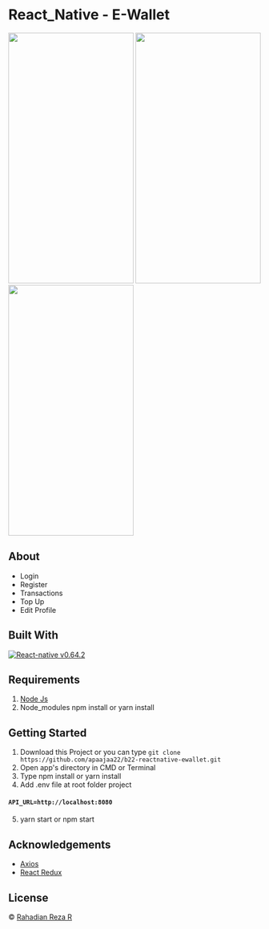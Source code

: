 # React_Native - E-Wallet

<img src="https://user-images.githubusercontent.com/59022153/133083056-04bfd4f8-2bf7-4d92-9a42-6e0dc05517c8.png" width="250" height="500" />  <img src="https://user-images.githubusercontent.com/59022153/133083065-e1795542-9699-456c-94fa-b146df8afb6a.png" width="250" height="500" />   <img src="https://user-images.githubusercontent.com/59022153/133083068-4260ca0b-c8e3-410c-8422-a4cc5a5712c7.png" width="250" height="500" />   




## About
- Login
- Register
- Transactions
- Top Up
- Edit Profile


## Built With

[![React-native v0.64.2](https://img.shields.io/badge/React%20Native%20-v0.64.2-blue.svg?style=flat)](https://github.com/facebook/react-native)



## Requirements
1. [Node Js](https://nodejs.org/en/)
2. Node_modules npm install or yarn install


## Getting Started
1. Download this Project or you can type `git clone https://github.com/apaajaa22/b22-reactnative-ewallet.git`
2. Open app's directory in CMD or Terminal
3. Type npm install or yarn install
4. Add .env file at root folder project

#### `API_URL=http://localhost:8080`
5. yarn start or npm start

## Acknowledgements
* [Axios](https://axios-http.com/docs/api_intro)
* [React Redux](https://react-redux.js.org/)

## License
© [Rahadian Reza R](https://github.com/apaajaa22)


